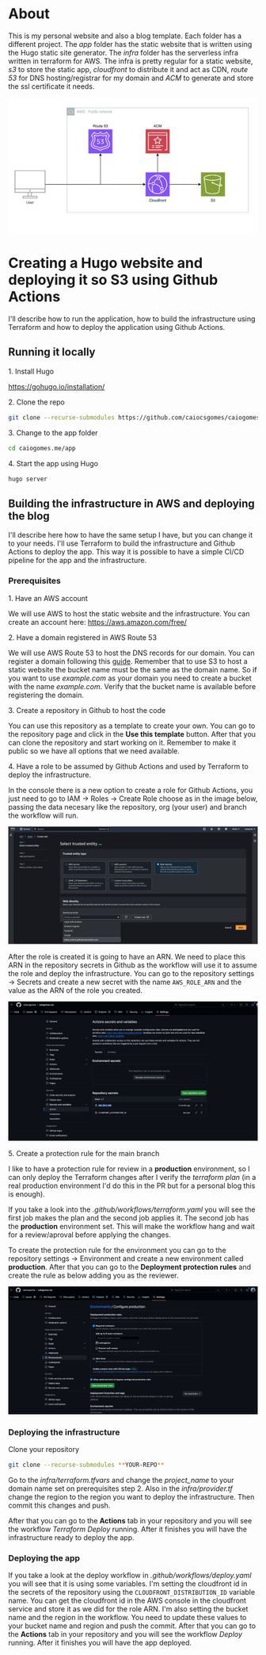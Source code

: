 
# About

This is my personal website and also a blog template. Each folder has a different project. The *app* folder has the static website that is written using the Hugo static site generator. The *infra* folder has the serverless infra written in terraform for AWS. The infra is pretty regular for a static website, *s3* to store the static app, *cloudfront* to distribute it and act as CDN, *route 53* for DNS hosting/registrar for my domain and *ACM* to generate and store the ssl certificate it needs.

![Architecture](https://github.com/caiocsgomes/caiogomes.me/blob/assets/architecture.png)

# Creating a Hugo website and deploying it so S3 using Github Actions

I'll describe how to run the application, how to build the infrastructure using Terraform and how to deploy the application using Github Actions.

## Running it locally

1\. Install Hugo

https://gohugo.io/installation/

2\. Clone the repo
```bash
git clone --recurse-submodules https://github.com/caiocsgomes/caiogomes.me.git
```

3\. Change to the app folder

```bash
cd caiogomes.me/app
```

4\. Start the app using Hugo

```bash
hugo server
```

## Building the infrastructure in AWS and deploying the blog

I'll describe here how to have the same setup I have, but you can change it to your needs. I'll use Terraform to build the infrastructure and Github Actions to deploy the app. This way it is possible to have a simple CI/CD pipeline for the app and the infrastructure.

### Prerequisites

1\. Have an AWS account

We will use AWS to host the static website and the infrastructure. You can create an account here: https://aws.amazon.com/free/

2\. Have a domain registered in AWS Route 53

We will use AWS Route 53 to host the DNS records for our domain. You can register a domain following this [guide](https://docs.aws.amazon.com/Route53/latest/DeveloperGuide/domain-register.html). Remember that to use S3 to host a static website the bucket name must be the same as the domain name. So if you want to use *example.com* as your domain you need to create a bucket with the name *example.com*. Verify that the bucket name is available before registering the domain.

3\. Create a repository in Github to host the code

You can use this repository as a template to create your own. You can go to the repository page and click in the **Use this template** button. After that you can clone the repository and start working on it. Remember to make it public so we have all options that we need available.

4\. Have a role to be assumed by Github Actions and used by Terraform to deploy the infrastructure.

In the console there is a new option to create a role for Github Actions, you just need to go to IAM -> Roles -> Create Role choose as in the image below, passing the data necesary like the repository, org (your user) and branch the workflow will run.

![Create Role](https://github.com/caiocsgomes/caiogomes.me/blob/assets/iam-role-github-actions.png)

After the role is created it is going to have an ARN. We need to place this ARN in the repository secrets in Github as the workflow will use it to assume the role and deploy the infrastructure. You can go to the repository settings -> Secrets and create a new secret with the name `AWS_ROLE_ARN` and the value as the ARN of the role you created.

![Github Actions Secrets](https://github.com/caiocsgomes/caiogomes.me/blob/assets/github-actions-blog-secrets.png)


5\. Create a protection rule for the main branch

I like to have a protection rule for review in a **production** environment, so I can only deploy the Terraform changes after I verify the *terraform plan* (in a real production environment I'd do this in the PR but for a personal blog this is enough). 

If you take a look into the *.github/workflows/terraform.yaml* you will see the first job makes the plan and the second job applies it. The second job has the **production** environment set. This will make the workflow hang and wait for a review/aproval before applying the changes.

To create the protection rule for the environment you can go to the repository settings -> Environment and create a new environment called **production**. After that you can go to the **Deployment protection rules** and create the rule as below adding you as the reviewer.

![Github Actions Environment](https://github.com/caiocsgomes/caiogomes.me/blob/assets/github-actions-blog-environment-protection-rules.png)

### Deploying the infrastructure

Clone your repository

```bash
git clone --recurse-submodules **YOUR-REPO**
```

Go to the *infra/terraform.tfvars* and change the *project_name* to your domain name set on prerequisites step 2. Also in the *infra/provider.tf* change the region to the region you want to deploy the infrastructure. Then commit this changes and push.

After that you can go to the **Actions** tab in your repository and you will see the workflow *Terraform Deploy* running. After it finishes you will have the infrastructure ready to deploy the app.

### Deploying the app

If you take a look at the deploy workflow in *.github/workflows/deploy.yaml* you will see that it is using some variables. I'm setting the cloudfront id in the secrets of the repository using the `CLOUDFRONT_DISTRIBUTION_ID` variable name. You can get the cloudfront id in the AWS console in the cloudfront service and store it as we did for the role ARN. I'm also setting the bucket name and the region in the workflow. You need to update these values to your bucket name and region and push the commit. After that you can go to the **Actions** tab in your repository and you will see the workflow *Deploy* running. After it finishes you will have the app deployed.
